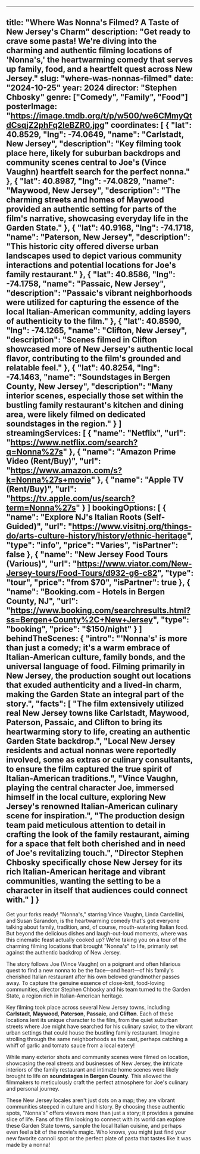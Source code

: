 
---
title: "Where Was Nonna's Filmed? A Taste of New Jersey's Charm"
description: "Get ready to crave some pasta! We're diving into the charming and authentic filming locations of 'Nonna's,' the heartwarming comedy that serves up family, food, and a heartfelt quest across New Jersey."
slug: "where-was-nonnas-filmed"
date: "2024-10-25"
year: 2024
director: "Stephen Chbosky"
genre: ["Comedy", "Family", "Food"]
posterImage: "https://image.tmdb.org/t/p/w500/we6CMmyQtdCsqjZ2phFq2IeBZR0.jpg"
coordinates: [
  { 
    "lat": 40.8529, 
    "lng": -74.0649, 
    "name": "Carlstadt, New Jersey", 
    "description": "Key filming took place here, likely for suburban backdrops and community scenes central to Joe's (Vince Vaughn) heartfelt search for the perfect nonna."
  },
  { 
    "lat": 40.8987, 
    "lng": -74.0829, 
    "name": "Maywood, New Jersey", 
    "description": "The charming streets and homes of Maywood provided an authentic setting for parts of the film's narrative, showcasing everyday life in the Garden State."
  },
  { 
    "lat": 40.9168, 
    "lng": -74.1718, 
    "name": "Paterson, New Jersey", 
    "description": "This historic city offered diverse urban landscapes used to depict various community interactions and potential locations for Joe's family restaurant."
  },
  { 
    "lat": 40.8586, 
    "lng": -74.1758, 
    "name": "Passaic, New Jersey", 
    "description": "Passaic's vibrant neighborhoods were utilized for capturing the essence of the local Italian-American community, adding layers of authenticity to the film."
  },
  { 
    "lat": 40.8590, 
    "lng": -74.1265, 
    "name": "Clifton, New Jersey", 
    "description": "Scenes filmed in Clifton showcased more of New Jersey's authentic local flavor, contributing to the film's grounded and relatable feel."
  },
  { 
    "lat": 40.8254,
    "lng": -74.1463,
    "name": "Soundstages in Bergen County, New Jersey", 
    "description": "Many interior scenes, especially those set within the bustling family restaurant's kitchen and dining area, were likely filmed on dedicated soundstages in the region."
  }
]
streamingServices: [
  {
    "name": "Netflix",
    "url": "https://www.netflix.com/search?q=Nonna%27s"
  },
  {
    "name": "Amazon Prime Video (Rent/Buy)",
    "url": "https://www.amazon.com/s?k=Nonna%27s+movie"
  },
  {
    "name": "Apple TV (Rent/Buy)",
    "url": "https://tv.apple.com/us/search?term=Nonna%27s"
  }
]
bookingOptions: [
  {
    "name": "Explore NJ's Italian Roots (Self-Guided)",
    "url": "https://www.visitnj.org/things-do/arts-culture-history/history/ethnic-heritage",
    "type": "info",
    "price": "Varies",
    "isPartner": false
  },
  {
    "name": "New Jersey Food Tours (Various)",
    "url": "https://www.viator.com/New-Jersey-tours/Food-Tours/d932-g6-c82",
    "type": "tour",
    "price": "from $70",
    "isPartner": true
  },
  {
    "name": "Booking.com - Hotels in Bergen County, NJ",
    "url": "https://www.booking.com/searchresults.html?ss=Bergen+County%2C+New+Jersey",
    "type": "booking",
    "price": "$150/night"
  }
]
behindTheScenes: {
  "intro": "'Nonna's' is more than just a comedy; it's a warm embrace of Italian-American culture, family bonds, and the universal language of food. Filming primarily in New Jersey, the production sought out locations that exuded authenticity and a lived-in charm, making the Garden State an integral part of the story.",
  "facts": [
    "The film extensively utilized real New Jersey towns like Carlstadt, Maywood, Paterson, Passaic, and Clifton to bring its heartwarming story to life, creating an authentic Garden State backdrop.",
    "Local New Jersey residents and actual nonnas were reportedly involved, some as extras or culinary consultants, to ensure the film captured the true spirit of Italian-American traditions.",
    "Vince Vaughn, playing the central character Joe, immersed himself in the local culture, exploring New Jersey's renowned Italian-American culinary scene for inspiration.",
    "The production design team paid meticulous attention to detail in crafting the look of the family restaurant, aiming for a space that felt both cherished and in need of Joe's revitalizing touch.",
    "Director Stephen Chbosky specifically chose New Jersey for its rich Italian-American heritage and vibrant communities, wanting the setting to be a character in itself that audiences could connect with."
  ]
}
---

<NonnaGuide />

Get your forks ready! "Nonna's," starring Vince Vaughn, Linda Cardellini, and Susan Sarandon, is the heartwarming comedy that's got everyone talking about family, tradition, and, of course, mouth-watering Italian food. But beyond the delicious dishes and laugh-out-loud moments, where was this cinematic feast actually cooked up? We're taking you on a tour of the charming filming locations that brought "Nonna's" to life, primarily set against the authentic backdrop of New Jersey.

The story follows Joe (Vince Vaughn) on a poignant and often hilarious quest to find a new nonna to be the face—and heart—of his family's cherished Italian restaurant after his own beloved grandmother passes away. To capture the genuine essence of close-knit, food-loving communities, director Stephen Chbosky and his team turned to the Garden State, a region rich in Italian-American heritage.

Key filming took place across several New Jersey towns, including **Carlstadt**, **Maywood**, **Paterson**, **Passaic**, and **Clifton**. Each of these locations lent its unique character to the film, from the quiet suburban streets where Joe might have searched for his culinary savior, to the vibrant urban settings that could house the bustling family restaurant. Imagine strolling through the same neighborhoods as the cast, perhaps catching a whiff of garlic and tomato sauce from a local eatery!

While many exterior shots and community scenes were filmed on location, showcasing the real streets and businesses of New Jersey, the intricate interiors of the family restaurant and intimate home scenes were likely brought to life on **soundstages in Bergen County**. This allowed the filmmakers to meticulously craft the perfect atmosphere for Joe's culinary and personal journey.

These New Jersey locales aren't just dots on a map; they are vibrant communities steeped in culture and history. By choosing these authentic spots, "Nonna's" offers viewers more than just a story; it provides a genuine slice of life. Fans of the film looking to connect with its world can explore these Garden State towns, sample the local Italian cuisine, and perhaps even feel a bit of the movie's magic. Who knows, you might just find your new favorite cannoli spot or the perfect plate of pasta that tastes like it was made by a nonna!
